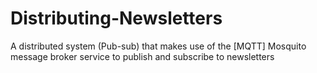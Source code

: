 # Distributing-Newsletters
A distributed system (Pub-sub) that makes use of the [MQTT] Mosquito message broker service to publish and subscribe to newsletters  

